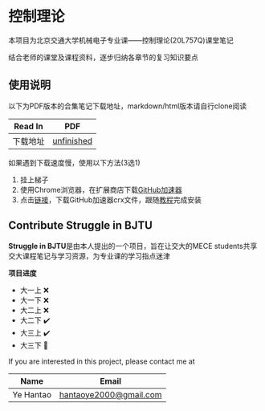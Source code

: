# 控制理论

本项目为北京交通大学机械电子专业课——控制理论(20L757Q)课堂笔记

结合老师的课堂及课程资料，逐步归纳各章节的复习知识要点

## 使用说明

以下为PDF版本的合集笔记下载地址，markdown/html版本请自行clone阅读

| Read In  |                                           PDF                                            |
| :------: | :--------------------------------------------------------------------------------------: |
| 下载地址 | [unfinished](https://github.com/Hantao-Ye/Control-Theory) |

如果遇到下载速度慢，使用以下方法(3选1)

1. 挂上梯子
2. 使用Chrome浏览器，在扩展商店下载[GitHub加速器](https://chrome.google.com/webstore/detail/github%E5%8A%A0%E9%80%9F/mfnkflidjnladnkldfonnaicljppahpg?hl=zh-CN)
3. 点击[链接](https://wws.lanzous.com/iYVRSiw8rdi)，下载GitHub加速器crx文件，跟随[教程](https://zhuanlan.zhihu.com/p/80305764)完成安装

## Contribute Struggle in BJTU

**Struggle in BJTU**是由本人提出的一个项目，旨在让交大的MECE students共享交大课程笔记与学习资源，为专业课的学习指点迷津

**项目进度**

- 大一上 :x:
- 大一下 :x:
- 大二上 :x:
- 大二下 :heavy_check_mark:
- 大三上 :heavy_check_mark:
- 大三下 :hammer:

If you are interested in this project, please contact me at 

|   Name    |         Email          |
| :-------: | :--------------------: |
| Ye Hantao | hantaoye2000@gmail.com |
